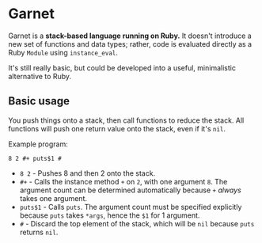 # Garnet
Garnet is a **stack-based language running on Ruby.** It doesn't introduce
a new set of functions and data types; rather, code is evaluated directly
as a Ruby `Module` using `instance_eval`.

It's still really basic, but could be developed into a useful, minimalistic
alternative to Ruby.

## Basic usage
You push things onto a stack, then call functions to reduce the stack. All
functions will push one return value onto the stack, even if it's `nil`.

Example program:

```
8 2 #+ puts$1 #
```

  - `8 2` - Pushes 8 and then 2 onto the stack.
  - `#+` - Calls the instance method `+` on `2`, with one argument `8`. The argument count can be determined automatically because `+` *always* takes one argument.
  - `puts$1` - Calls `puts`. The argument count must be specified explicitly because `puts` takes `*args`, hence the `$1` for 1 argument.
  - `#` - Discard the top element of the stack, which will be `nil` because `puts` returns `nil`.